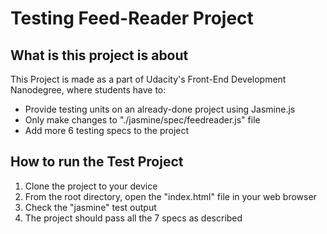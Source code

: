 # Testing Feed-Reader Project

## What is this project is about

This Project is made as a part of Udacity's Front-End Development Nanodegree, where students have to:

* Provide testing units on an already-done project using Jasmine.js
* Only make changes to "./jasmine/spec/feedreader.js" file
* Add more 6 testing specs to the project

## How to run the Test Project

1. Clone the project to your device
2. From the root directory, open the "index.html" file in your web browser
3. Check the "jasmine" test output
4. The project should pass all the 7 specs as described
